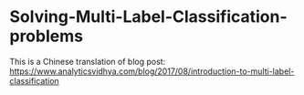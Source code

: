 # Solving-Multi-Label-Classification-problems
This is a Chinese translation of blog post: https://www.analyticsvidhya.com/blog/2017/08/introduction-to-multi-label-classification
